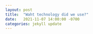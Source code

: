 ```yaml
---
layout: post
title:  "Waht technology did we use?"
date:   2021-11-07 14:00:00 -0700
categories: jekyll update
---
```

